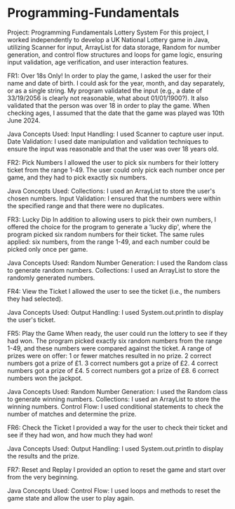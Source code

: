 # Programming-Fundamentals

Project: Programming Fundamentals
Lottery System
For this project, I worked independently to develop a UK National Lottery game in Java, utilizing Scanner for input, ArrayList for data storage, Random for number generation, and control flow structures and loops for game logic, ensuring input validation, age verification, and user interaction features.

FR1: Over 18s Only!
In order to play the game, I asked the user for their name and date of birth. I could ask for the year, month, and day separately, or as a single string.
My program validated the input (e.g., a date of 33/19/2056 is clearly not reasonable, what about 01/01/1900?). It also validated that the person was over 18 in order to play the game.
When checking ages, I assumed that the date that the game was played was 10th June 2024.

Java Concepts Used:
Input Handling: I used Scanner to capture user input.
Date Validation: I used date manipulation and validation techniques to ensure the input was reasonable and that the user was over 18 years old.

FR2: Pick Numbers
I allowed the user to pick six numbers for their lottery ticket from the range 1-49. The user could only pick each number once per game, and they had to pick exactly six numbers.

Java Concepts Used:
Collections: I used an ArrayList to store the user's chosen numbers.
Input Validation: I ensured that the numbers were within the specified range and that there were no duplicates.

FR3: Lucky Dip
In addition to allowing users to pick their own numbers, I offered the choice for the program to generate a 'lucky dip', where the program picked six random numbers for their ticket.
The same rules applied: six numbers, from the range 1-49, and each number could be picked only once per game.

Java Concepts Used:
Random Number Generation: I used the Random class to generate random numbers.
Collections: I used an ArrayList to store the randomly generated numbers.

FR4: View the Ticket
I allowed the user to see the ticket (i.e., the numbers they had selected).

Java Concepts Used:
Output Handling: I used System.out.println to display the user's ticket.

FR5: Play the Game
When ready, the user could run the lottery to see if they had won.
The program picked exactly six random numbers from the range 1-49, and these numbers were compared against the ticket. A range of prizes were on offer:
1 or fewer matches resulted in no prize.
2 correct numbers got a prize of £1.
3 correct numbers got a prize of £2.
4 correct numbers got a prize of £4.
5 correct numbers got a prize of £8.
6 correct numbers won the jackpot.

Java Concepts Used:
Random Number Generation: I used the Random class to generate winning numbers.
Collections: I used an ArrayList to store the winning numbers.
Control Flow: I used conditional statements to check the number of matches and determine the prize.

FR6: Check the Ticket
I provided a way for the user to check their ticket and see if they had won, and how much they had won!

Java Concepts Used:
Output Handling: I used System.out.println to display the results and the prize.

FR7: Reset and Replay
I provided an option to reset the game and start over from the very beginning.

Java Concepts Used:
Control Flow: I used loops and methods to reset the game state and allow the user to play again.
